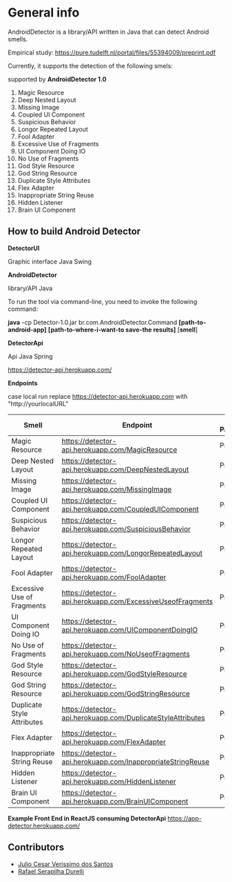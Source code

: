 # General info

AndroidDetector is a library/API written in Java that can detect Android smells.

Empirical study: https://pure.tudelft.nl/portal/files/55394009/preprint.pdf

Currently, it supports the detection of the following smels:

supported by **AndroidDetector 1.0**

1. Magic Resource
2. Deep Nested Layout
3. Missing Image
4. Coupled UI Component
5. Suspicious Behavior
6. Longor Repeated Layout
7. Fool Adapter
8. Excessive Use of Fragments
9. UI Component Doing IO
10. No Use of Fragments
11. God Style Resource
12. God String Resource
13. Duplicate Style Attributes
14. Flex Adapter
15. Inappropriate String Reuse
16. Hidden Listener
17. Brain UI Component

## How to build Android Detector

**DetectorUI**

Graphic interface Java Swing

**AndroidDetector**

library/API Java

To run the tool via command-line, you need to invoke the following command:

**java** -cp Detector-1.0.jar br.com.AndroidDetector.Command **[path-to-android-app]** **[path-to-where-i-want-to save-the results]** [**smell**]

**DetectorApi**

Api Java Spring

https://detector-api.herokuapp.com/

**Endpoints**


case local run replace https://detector-api.herokuapp.com with "http://yourlocalURL"

|  Smell | Endpoint  | Post Parameter(repository)|
| ------------ | ------------ |------------ |
|Magic Resource|https://detector-api.herokuapp.com/MagicResource| Project Git Url|
|Deep Nested Layout|https://detector-api.herokuapp.com/DeepNestedLayout| Project Git Url|
|Missing Image|https://detector-api.herokuapp.com/MissingImage| Project Git Url|
|Coupled UI Component|https://detector-api.herokuapp.com/CoupledUIComponent| Project Git Url|
|Suspicious Behavior|https://detector-api.herokuapp.com/SuspiciousBehavior| Project Git Url|
|Longor Repeated Layout|https://detector-api.herokuapp.com/LongorRepeatedLayout| Project Git Url|
|Fool Adapter|https://detector-api.herokuapp.com/FoolAdapter| Project Git Url|
|Excessive Use of Fragments|https://detector-api.herokuapp.com/ExcessiveUseofFragments| Project Git Url|
|UI Component Doing IO|https://detector-api.herokuapp.com/UIComponentDoingIO| Project Git Url|
|No Use of Fragments|https://detector-api.herokuapp.com/NoUseofFragments| Project Git Url|
|God Style Resource|https://detector-api.herokuapp.com/GodStyleResource| Project Git Url|
|God String Resource|https://detector-api.herokuapp.com/GodStringResource| Project Git Url|
|Duplicate Style Attributes|https://detector-api.herokuapp.com/DuplicateStyleAttributes| Project Git Url|
|Flex Adapter|https://detector-api.herokuapp.com/FlexAdapter| Project Git Url|
|Inappropriate String Reuse|https://detector-api.herokuapp.com/InappropriateStringReuse| Project Git Url|
|Hidden Listener|https://detector-api.herokuapp.com/HiddenListener| Project Git Url|
|Brain UI Component|https://detector-api.herokuapp.com/BrainUIComponent| Project Git Url|

**Example Front End in ReactJS consuming DetectorApi**
https://app-detector.herokuapp.com/


## Contributors

- [Julio Cesar Verissimo dos Santos ](https://github.com/julioverissimo88 "Julio Cesar Verissimo dos Santos ")
- [Rafael Serapilha Durelli](https://github.com/rdurelli "Rafael Serapilha Durelli")
